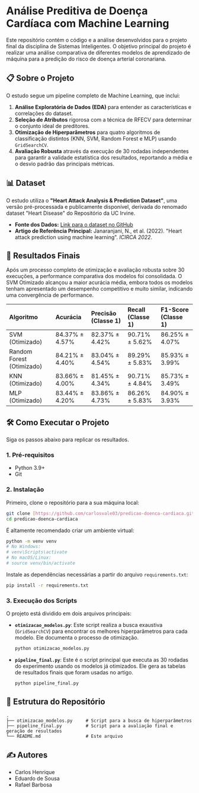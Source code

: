 # Análise Preditiva de Doença Cardíaca com Machine Learning

Este repositório contém o código e a análise desenvolvidos para o projeto final da disciplina de Sistemas Inteligentes. O objetivo principal do projeto é realizar uma análise comparativa de diferentes modelos de aprendizado de máquina para a predição do risco de doença arterial coronariana.

## 📋 Sobre o Projeto

O estudo segue um pipeline completo de Machine Learning, que inclui:
1.  **Análise Exploratória de Dados (EDA)** para entender as características e correlações do dataset.
2.  **Seleção de Atributos** rigorosa com a técnica de RFECV para determinar o conjunto ideal de preditores.
3.  **Otimização de Hiperparâmetros** para quatro algoritmos de classificação distintos (KNN, SVM, Random Forest e MLP) usando `GridSearchCV`.
4.  **Avaliação Robusta** através da execução de 30 rodadas independentes para garantir a validade estatística dos resultados, reportando a média e o desvio padrão das principais métricas.

## 📊 Dataset

O estudo utiliza o **"Heart Attack Analysis & Prediction Dataset"**, uma versão pré-processada e publicamente disponível, derivada do renomado dataset "Heart Disease" do Repositório da UC Irvine.

- **Fonte dos Dados:** [Link para o dataset no GitHub](https://raw.githubusercontent.com/kb22/Heart-Disease-Prediction/master/dataset.csv)
- **Artigo de Referência Principal:** Janaranjani, N., et al. (2022). "Heart attack prediction using machine learning". *ICIRCA 2022*.

## 🚀 Resultados Finais

Após um processo completo de otimização e avaliação robusta sobre 30 execuções, a performance comparativa dos modelos foi consolidada. O SVM Otimizado alcançou a maior acurácia média, embora todos os modelos tenham apresentado um desempenho competitivo e muito similar, indicando uma convergência de performance.

| Algoritmo | Acurácia | Precisão (Classe 1) | Recall (Classe 1) | F1-Score (Classe 1) |
| :--- | :--- | :--- | :--- | :--- |
| SVM (Otimizado) | 84.37% ± 4.57% | 82.37% ± 4.42% | 90.71% ± 5.62% | 86.25% ± 4.07% |
| Random Forest (Otimizado) | 84.21% ± 4.40% | 83.04% ± 4.54% | 89.29% ± 5.83% | 85.93% ± 3.99% |
| KNN (Otimizado) | 83.66% ± 4.00% | 81.45% ± 4.34% | 90.71% ± 4.84% | 85.73% ± 3.49% |
| MLP (Otimizado) | 83.44% ± 4.20% | 83.86% ± 4.73% | 86.26% ± 5.83% | 84.90% ± 3.93% |

## 🛠️ Como Executar o Projeto

Siga os passos abaixo para replicar os resultados.

### 1. Pré-requisitos
- Python 3.9+
- Git

### 2. Instalação

Primeiro, clone o repositório para a sua máquina local:
```bash
git clone [https://github.com/carlosvale03/predicao-doenca-cardiaca.git](https://github.com/carlosvale03/predicao-doenca-cardiaca.git)
cd predicao-doenca-cardiaca
```

É altamente recomendado criar um ambiente virtual:
```bash
python -m venv venv
# No Windows:
# venv\Scripts\activate
# No macOS/Linux:
# source venv/bin/activate
```

Instale as dependências necessárias a partir do arquivo `requirements.txt`:
```bash
pip install -r requirements.txt
```

### 3. Execução dos Scripts

O projeto está dividido em dois arquivos principais:

- **`otimizacao_modelos.py`**: Este script realiza a busca exaustiva (`GridSearchCV`) para encontrar os melhores hiperparâmetros para cada modelo. Ele documenta o processo de otimização.
    ```bash
    python otimizacao_modelos.py
    ```

- **`pipeline_final.py`**: Este é o script principal que executa as 30 rodadas do experimento usando os modelos já otimizados. Ele gera as tabelas de resultados finais que foram usadas no artigo.
    ```bash
    python pipeline_final.py
    ```

## 📂 Estrutura do Repositório
```
.
├── otimizacao_modelos.py     # Script para a busca de hiperparâmetros
├── pipeline_final.py         # Script para a avaliação final e geração de resultados
└── README.md                 # Este arquivo
```

## ✍️ Autores
- Carlos Henrique
- Eduardo de Sousa
- Rafael Barbosa